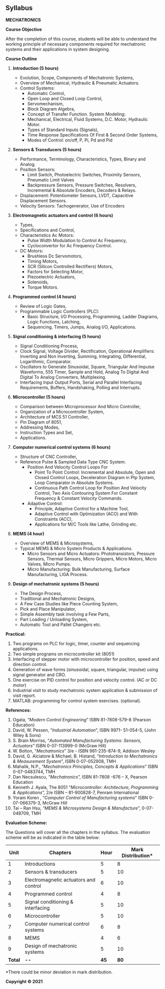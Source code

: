 ## Syllabus

**MECHATRONICS**

**Course Objective**

After the completion of this course, students will be able to understand the working principle of necessary components required for mechatronic systems and their applications in system designing.

**Course Outline**

1. **Introduction (5 hours)** 
    * Evolution, Scope, Components of Mechatronic Systems,
    * Overview of Mechanical, Hydraulic & Pneumatic Actuators.
    * Control Systems:
        * Automatic Control,
        * Open Loop and Closed Loop Control,
        * Servomechanism,
        * Block Diagram Algebra,
        * Concept of Transfer Function. System Modeling:
        * Mechanical, Electrical, Fluid Systems, D.C. Motor, Hydraulic Motor.
        * Types of Standard Inputs (Signals),
        * Time Response Specifications Of First & Second Order Systems,
        * Modes of Control: on/off, P, Pi, Pd and Pid

2. **Sensors & Transducers (5 hours)**
    * Performance, Terminology, Characteristics, Types, Binary and Analog.
    * Position Sensors:
        * Limit Switch, Photoelectric Switches, Proximity Sensors, Pneumatic Limit Valves
        * Backpressure Sensors, Pressure Switches, Resolvers, Incremental & Absolute Encoders, Decoders & Relays.
    * Displacement: Potentiometer Sensors, LVDT, Capacitive Displacement Sensors.
    * Velocity Sensors: Tachogenerator, Use of Encoders

3. **Electromagnetic actuators and control (6 hours)** 
    * Types,
    * Specifications and Control,
    * Characteristics Ac Motors:
        * Pulse Width Modulation to Control Ac Frequency,
        * Cycloconvertor for Ac Frequency Control.
    * DC Motors:
        * Brushless Dc Servomotors,
        * Timing Motors,
        * SCR (Silicon Controlled Rectifiers) Motors,
        * Factors for Selecting Motor,
        * Piezoelectric Actuators,
        * Solenoids,
        * Torque Motors.

4. **Programmed control (4 hours)**
    * Review of Logic Gates,
    * Programmable Logic Controllers (PLC):
        * Basic Structure, I/O Processing, Programming, Ladder Diagrams, Logic Functions, Latching,
        * Sequencing, Timers, Jumps, Analog I/O, Applications.

5. **Signal conditioning & interfacing (5 hours)**
    * Signal Conditioning Process,
    * Clock Signal, Voltage Divider, Rectification, Operational Amplifiers: Inverting and Non Inverting, Summing, Integrating, Differential, Logarithmic, Comparator.
    * Oscillators to Generate Sinusoidal, Square, Triangular And Impulse Waveforms, 555 Timer, Sample and Hold, Analog To Digital And Digital To Analog Converters, Multiplexing.
    * Interfacing Input Output Ports, Serial and Parallel Interfacing Requirements, Buffers, Handshaking, Polling and Interrupts.

6. **Microcontroller (5 hours)**
    * Comparison between Microprocessor And Micro Controller,
    * Organization of a Microcontroller System,
    * Architecture of MCS 51 Controller,
    * Pin Diagram of 8051,
    * Addressing Modes,
    * Instruction Types and Set,
    * Applications.

7. **Computer numerical control systems (6 hours)**
    * Structure of CNC Controller,
    * Reference Pulse & Sampled Data Type CNC System.
        * Position And Velocity Control Loops For
            * Point To Point Control: Incremental and Absolute, Open and Closed Control Loops, Deceleration Diagram in Ptp System, Loop Comparator in Absolute Systems.
            * Continuous Path Control Loop for Position And Velocity Control, Two Axis Contouring System For Constant Frequency & Constant Velocity Commands.
        * Adaptive Control:
            * Principle, Adaptive Control for a Machine Tool,
            * Adaptive Control with Optimization (ACO) and With Constraints (ACC),
            * Applications for M/C Tools like Lathe, Grinding etc.

8. **MEMS (4 hour)**
    * Overview of MEMS & Microsystems,
    * Typical MEMS & Micro System Products & Applications.
        * Micro Sensors and Micro Actuators: Phototransistors, Pressure Sensors, Thermal Sensors, Micro Grippers, Micro Motors, Micro Valves, Micro Pumps.
        * Micro Manufacturing: Bulk Manufacturing, Surface Manufacturing, LIGA Process.

9. **Design of mechatronic systems (5 hours)**
    * The Design Process,
    * Traditional and Mechatronic Designs,
    * A Few Case Studies like Piece Counting System,
    * Pick and Place Manipulator,
    * Simple Assembly task involving a Few Parts,
    * Part Loading / Unloading System,
    * Automatic Tool and Pallet Changers etc.

**Practical:**

1. Two programs on PLC for logic, timer, counter and sequencing applications.
2. Two simple programs on microcontroller kit (8051)
3. Interfacing of stepper motor with microcontroller for position, speed and direction control.
4. Generation of wave forms (sinusoidal, square, triangular, impulse) using signal generator and CRO.
5. One exercise on PID control for position and velocity control. (AC or DC motor)
6. Industrial visit to study mechatronic system application & submission of visit report.
7. MATLAB: programming for control system exercises. (optional).

**References:**

1. Ogata, “*Modern Control Engineering*” ISBN 81-7808-579-8 (Pearson Education)
2. David, W. Pessen, “*Industrial Automation*”, ISBN 9971- 51-054-5, (John Wiley & Sons)
3. S. Brain Morriss, “*Automated Manufacturing Systems: Sensors, Actuators*” ISBN 0-07-113999-0 (McGraw Hill)
4. W. Bolton, “*Mechatronics*” 3/e - ISBN 981-235-874-9, Addison Wesley
5. David, G. Alciatore & Michael, B. Histand, “*Introduction to Mechatronics & Measurement System*”, ISBN 0-07-052908, TMH
6. Mahalik, N.P., “*Mechatronics Principles, Concepts & Applications*” ISBN 0-07-0483744, TMH
7. Dan Necsulescu, “*Mechatronics*”, ISBN 81-7808 -676 – X, Pearson Education
8. Kenneth J. Ayala, The 8051 “*Microcontroller: Architecture, Programming & Applications*”, 2/e ISBN – 81-900828-7, Penram International
9. Yoram Koren , “*Computer Control of Manufacturing systems*” ISBN 0-07-066379-3, McGraw Hill
10. Tai – Ran Hsu, “*MEMS & Microsystems Design & Manufacture*”, 0-07-048709, TMH

**Evaluation Scheme:** 

The Questions will cover all the chapters in the syllabus. The evaluation scheme will be as indicated in the table below:

| Unit | Chapters | Hour | Mark Distribution* |
|---|---|---|---|
| 1 | Introductions | 5 | 8 |
| 2 | Sensors & transducers | 5 | 10 |
| 3 | Electromagnetic actuators and control | 6 | 10 |
| 4 | Programmed control | 4 | 8 |
| 5 | Signal conditioning & interfacing | 5 | 10 |
| 6 | Microcontroller | 5 | 10 |
| 7 | Computer numerical control systems | 6 | 8 |
| 8 | MEMS | 4 | 6 |
| 9 | Design of mechatronic systems | 5 | 10 |
| **Total** | **--** | **45** | **80** |

*There could be minor deviation in mark distribution.

**Copyright &copy; 2021** 
